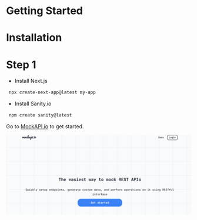 # Getting Started

# Installation

# Step 1

- Install Next.js
```bash
 npx create-next-app@latest my-app
```

- Install Sanity.io
```bash
 npm create sanity@latest
```


Go to [MockAPI.io](https://mockapi.io) to get started.

![MockAPI.io Screenshot](/public/step-1.jpg)
